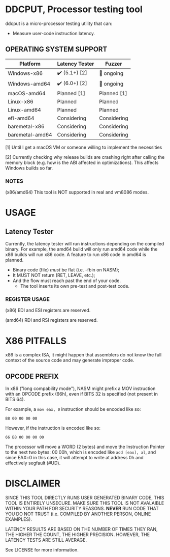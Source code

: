 # DDCPUT, Processor testing tool

ddcput is a micro-processor testing utility that can:
- Measure user-code instruction latency.

## OPERATING SYSTEM SUPPORT

| Platform | Latency Tester | Fuzzer |
|---|---|---|
| Windows-x86 | ✔️ (5.1+) [2] | 🔄 ongoing |
| Windows-amd64 | ✔️ (6.0+) [2] | 🔄 ongoing |
| macOS-amd64 | Planned [1] | Planned [1] |
| Linux-x86 | Planned | Planned |
| Linux-amd64 | Planned | Planned |
| efi-amd64 | Considering | Considering |
| baremetal-x86 | Considering | Considering |
| baremetal-amd64 | Considering | Considering |

[1] Until I get a macOS VM or someone willing to implement the necessities

[2] Currently checking why release builds are crashing right after calling
the memory block (e.g. how is the ABI affected in optimizations). This affects
Windows builds so far.

### NOTES

(x86/amd64) This tool is NOT supported in real and vm8086 modes.

# USAGE

## Latency Tester

Currently, the latency tester will run instructions depending on the compiled
binary. For example, the amd64 build will only run amd64 code while the x86
builds will run x86 code. A feature to run x86 code in amd64 is planned.

- Binary code (file) _must_ be flat (i.e. -fbin on NASM);
- It MUST NOT return (RET, LEAVE, etc.);
- And the flow must reach past the end of your code.
  - The tool inserts its own pre-test and post-test code.

### REGISTER USAGE

(x86) EDI and ESI registers are reserved.

(amd64) RDI and RSI registers are reserved.

# X86 PITFALLS

x86 is a complex ISA, it might happen that assemblers do not know the full
context of the source code and may generate improper code.

## OPCODE PREFIX

In x86 ("long compability mode"), NASM might prefix a MOV instruction with an
OPCODE prefix (66h), even if BITS 32 is specified (not present in BITS 64).

For example, a `mov eax, 0` instruction should be encoded like so:
```
B8 00 00 00 00
```

However, if the instruction is encoded like so:
```
66 B8 00 00 00 00
```

The processor will move a WORD (2 bytes) and move the Instruction Pointer
to the next two bytes: 00 00h, which is encoded like `add [eax], al`, and since
EAX=0 in this case, it will attempt to write at address 0h and effectively
segfault (#UD).

# DISCLAIMER

SINCE THIS TOOL DIRECTLY RUNS USER GENERATED BINARY CODE, THIS TOOL IS ENTIRELY
UNSECURE. MAKE SURE THIS TOOL IS NOT AVALAIBLE WITHIN YOUR PATH FOR SECURITY
REASONS. **NEVER** RUN CODE THAT YOU DO NOT TRUST (i.e. COMPILED BY ANOTHER
PERSON, ONLINE EXAMPLES).

LATENCY RESULTS ARE BASED ON THE NUMBER OF TIMES THEY RAN, THE HIGHER THE
COUNT, THE HIGHER PRECISION. HOWEVER, THE LATENCY TESTS ARE STILL AVERAGE.

See LICENSE for more information.